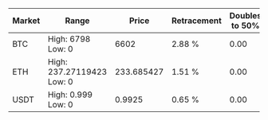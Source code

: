| Market | Range | Price| Retracement | Doubles to 50% |
| --- | --- | --- | --- | --- |
| BTC | High: 6798<br />Low: 0 | 6602 | 2.88 % | 0.00 |
| ETH | High: 237.27119423<br />Low: 0 | 233.685427 | 1.51 % | 0.00 |
| USDT | High: 0.999<br />Low: 0 | 0.9925 | 0.65 % | 0.00 |
